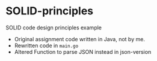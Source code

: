# SOLID-principles
SOLID code design principles example

- Original assignment code written in Java, not by me.
- Rewritten code in `main.go`
- Altered Function to parse JSON instead in json-version
